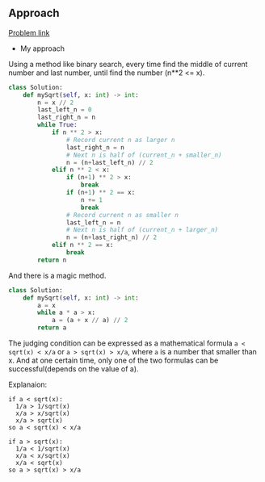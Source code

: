 ## Approach

[Problem link](https://leetcode.com/problems/sqrtx/)

- My approach

Using a method like binary search, every time find the middle of current number and last number, until find the number
(n**2 <= x).

```python
class Solution:
    def mySqrt(self, x: int) -> int:
        n = x // 2
        last_left_n = 0
        last_right_n = n
        while True:
            if n ** 2 > x:
                # Record current n as larger n
                last_right_n = n
                # Next n is half of (current_n + smaller_n)
                n = (n+last_left_n) // 2
            elif n ** 2 < x:
                if (n+1) ** 2 > x:
                    break
                if (n+1) ** 2 == x:
                    n += 1
                    break
                # Record current n as smaller n
                last_left_n = n
                # Next n is half of (current_n + larger_n)
                n = (n+last_right_n) // 2
            elif n ** 2 == x:
                break
        return n
```

And there is a magic method.
```python
class Solution:
    def mySqrt(self, x: int) -> int:
        a = x
        while a * a > x:
            a = (a + x // a) // 2
        return a
```

The judging condition can be expressed as a mathematical formula `a < sqrt(x) < x/a` or `a > sqrt(x) > x/a`, where `a` is a number 
that smaller than x. And at one certain time, only one of the two formulas can be successful(depends on the value of a).

Explanaion:
```
if a < sqrt(x):
  1/a > 1/sqrt(x)
  x/a > x/sqrt(x)
  x/a > sqrt(x)
so a < sqrt(x) < x/a

if a > sqrt(x):
  1/a < 1/sqrt(x)
  x/a < x/sqrt(x)
  x/a < sqrt(x)
so a > sqrt(x) > x/a
```

